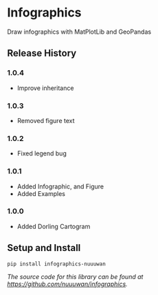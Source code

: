 # Infographics

Draw infographics with MatPlotLib and GeoPandas

## Release History

### 1.0.4

* Improve inheritance

### 1.0.3

* Removed figure text

### 1.0.2

* Fixed legend bug

### 1.0.1

* Added Infographic, and Figure
* Added Examples

### 1.0.0

* Added Dorling Cartogram

## Setup and Install

```
pip install infographics-nuuuwan
```

*The source code for this library can be found at https://github.com/nuuuwan/infographics.*
